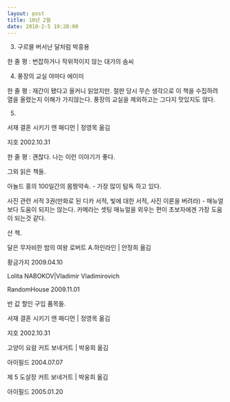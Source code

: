 ```yaml
---
layout: post
title: 10년 2월
date: 2010-2-5 19:28:00
---
```



3. 구르믈 버서난 달처럼
   박흥용
  <div class="img_row">
<img class="col one" src="{{ site.baseurl }} /img/book/13.jpg" alt="" title="example image"/>
</div>	
  한 줄 평 : 번잡하거나 작위적이지 않는 대가의 솜씨


4. 풍장의 교실
 야마다 에이미


 <div class="img_row">
<img class="col one" src="{{ site.baseurl }} /img/book/14.jpg" alt="" title="example image"/>
</div>	
 한 줄 평 : 재간이 됐다고 올커니 읽었지만. 절판 당시 무슨 생각으로 이 책을 수집하려 열을 올렸는지 이해가 가지않는다. 풍장의 교실을 제외하고는 그다지 맛있지도 않다.
 
 

5.

서재 결혼 시키기
앤 패디먼 | 정영목 옮김

지호 2002.10.31

한 줄 평 : 괜찮다. 나는 이런 이야기가 좋다.
 
 
그외 읽은 책들.
 
아놀드 홍의 100일간의 몸짱약속. - 가장 많이 탐독 하고 있다.
 
사진 관련 서적 3권(만화로 된 디카 서적, 빛에 대한 서적, 사진 이론을 버려라) - 매뉴얼 보다 도움이 되지는 않는다. 카메라는 셋팅 매뉴얼을 외우는 편이 초보자에겐 가장 도움이 되는것 같다.
 
 
산 책.
 

달은 무자비한 밤의 여왕
로버트 A.하인라인 | 안정희 옮김

황금가지 2009.04.10

 

Lolita
NABOKOV|Vladimir Vladimirovich

RandomHouse 2009.11.01

 
 반 값 할인 구입 품목들.
 

서재 결혼 시키기
앤 패디먼 | 정영목 옮김

지호 2002.10.31

 
 

고양이 요람
커트 보네거트 | 박웅희 옮김

아이필드 2004.07.07

 

제 5 도살장
커트 보네거트 | 박웅희 옮김

아이필드 2005.01.20

 
 
 